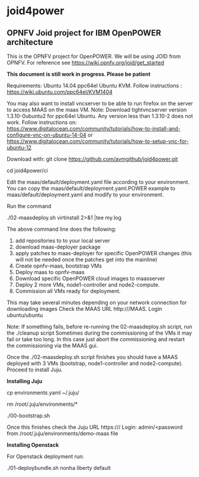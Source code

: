 # joid4power
<H2>OPNFV Joid project for IBM OpenPOWER architecture</H2>

This is the OPNFV project for OpenPOWER. We will be using JOID from OPNFV.
For reference see https://wiki.opnfv.org/joid/get_started

**This document is still work in progress. Please be patient**

Requirements:
Ubuntu 14.04 ppc64el
Ubuntu KVM. Follow instructions : https://wiki.ubuntu.com/ppc64el/KVM1404

You may also want to install vncserver to be able to run firefox on 
the server to access MAAS on the maas VM.
Note: Download tightvncserver version 1.3.10-0ubuntu2 for ppc64el Ubuntu. 
Any version less than 1.3.10-2 does not work.
Follow instructions on:
https://www.digitalocean.com/community/tutorials/how-to-install-and-configure-vnc-on-ubuntu-14-04 or https://www.digitalocean.com/community/tutorials/how-to-setup-vnc-for-ubuntu-12

Download with:
git clone https://github.com/avmgithub/joid4power.git

cd joid4power/ci

Edit the maas/default/deployment.yaml file according to your environment. You can copy the maas/default/deployment.yaml.POWER example to maas/default/deployment.yaml and modify to your environment.

Run the command

./02-maasdeploy.sh  virtinstall 2>&1 |tee my.log

The above command line does the following:

1. add repositories to to your local server
2. download maas-deployer package
3. apply patches to maas-deployer for specific OpenPOWER changes (this will not be needed once the patches get into the mainline)
4. Create opnfv-maas, bootstrap VMs
5. Deploy maas to opnfv-maas
7. Download specific OpenPOWER cloud images to maasserver
8. Deploy 2 more VMs, node1-controller and node2-compute.
9. Commission all VMs ready for deployment.

This may take several minutes depending on your network connection for downloading images
Check the MAAS URL http://<maas IP>/MAAS.  Login ubuntu/ubuntu

Note:
If something fails, before re-running the 02-maasdeploy.sh script, run the ./cleanup script
Sometimes during the commissioning of the VMs it may fail or take too long. In this case just abort the commissioning and restart the commissioning via the MAAS gui.

Once the ./02-maasdeploy.sh script finishes you should have a MAAS deployed with 3 VMs (bootstrap, node1-controller and node2-compute).  Proceed to install Juju.

**Installing Juju**

cp environments.yaml ~/.juju/

rm /root/.juju/environments/*

./00-bootstrap.sh

Once this finishes check the Juju URL  https://<bootstrap VM IP>/   Login: admin/<password from /root/.juju/environments/demo-maas file

**Installing Openstack**

For Openstack deployment run:

./01-deploybundle.sh nonha liberty default
